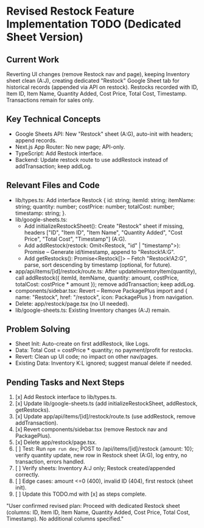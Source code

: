 # Revised Restock Feature Implementation TODO (Dedicated Sheet Version)

## Current Work
Reverting UI changes (remove Restock nav and page), keeping Inventory sheet clean (A:J), creating dedicated "Restock" Google Sheet tab for historical records (appended via API on restock). Restocks recorded with ID, Item ID, Item Name, Quantity Added, Cost Price, Total Cost, Timestamp. Transactions remain for sales only.

## Key Technical Concepts
- Google Sheets API: New "Restock" sheet (A:G), auto-init with headers; append records.
- Next.js App Router: No new page; API-only.
- TypeScript: Add Restock interface.
- Backend: Update restock route to use addRestock instead of addTransaction; keep addLog.

## Relevant Files and Code
- lib/types.ts: Add interface Restock { id: string; itemId: string; itemName: string; quantity: number; costPrice: number; totalCost: number; timestamp: string; }.
- lib/google-sheets.ts:
  - Add initializeRestockSheet(): Create "Restock" sheet if missing, headers ["ID", "Item ID", "Item Name", "Quantity Added", "Cost Price", "Total Cost", "Timestamp"] (A:G).
  - Add addRestock(restock: Omit<Restock, "id" | "timestamp">): Promise<Restock> – Generate id/timestamp, append to "Restock!A:G".
  - Add getRestocks(): Promise<Restock[]> – Fetch "Restock!A2:G", parse, sort descending by timestamp (optional, for future).
- app/api/items/[id]/restock/route.ts: After updateInventoryItem(quantity), call addRestock({ itemId, itemName, quantity: amount, costPrice, totalCost: costPrice * amount }); remove addTransaction; keep addLog.
- components/sidebar.tsx: Revert – Remove PackagePlus import and { name: "Restock", href: "/restock", icon: PackagePlus } from navigation.
- Delete: app/restock/page.tsx (no UI needed).
- lib/google-sheets.ts: Existing Inventory changes (A:J) remain.

## Problem Solving
- Sheet Init: Auto-create on first addRestock, like Logs.
- Data: Total Cost = costPrice * quantity; no payment/profit for restocks.
- Revert: Clean up UI code; no impact on other nav/pages.
- Existing Data: Inventory K:L ignored; suggest manual delete if needed.

## Pending Tasks and Next Steps
1. [x] Add Restock interface to lib/types.ts.
2. [x] Update lib/google-sheets.ts (add initializeRestockSheet, addRestock, getRestocks).
3. [x] Update app/api/items/[id]/restock/route.ts (use addRestock, remove addTransaction).
4. [x] Revert components/sidebar.tsx (remove Restock nav and PackagePlus).
5. [x] Delete app/restock/page.tsx.
6. [ ] Test: Run `npm run dev`; POST to /api/items/[id]/restock {amount: 10}; verify quantity update, new row in Restock sheet (A:G), log entry, no transaction, errors handled.
7. [ ] Verify sheets: Inventory A:J only; Restock created/appended correctly.
8. [ ] Edge cases: amount <=0 (400), invalid ID (404), first restock (sheet init).
9. [ ] Update this TODO.md with [x] as steps complete.

"User confirmed revised plan: Proceed with dedicated Restock sheet (columns: ID, Item ID, Item Name, Quantity Added, Cost Price, Total Cost, Timestamp). No additional columns specified."
